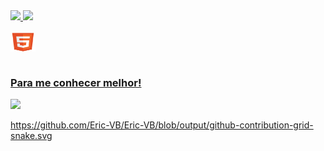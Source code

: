 <div>
   <a href="https://github.com/Eric-VB">
   <img height="180em" src="https://github-readme-stats.vercel.app/api?username=Eric-VB&show_icons=true&theme=tokyonight&include_all_commits=true&count_private=true"/>
   <img height="180em" src="https://github-readme-stats.vercel.app/api/top-langs/?username=Eric-VB&layout=compact&langs_count=6&theme=tokyonight"/>

</div>
<div style="display: inline_block"><br>
  <img align="center" alt="HTML" height="30" width="40" src="https://raw.githubusercontent.com/devicons/devicon/master/icons/html5/html5-original.svg">
</div>
 
 <br>
 
  ### Para me conhecer melhor!
 
<div> 
 <a href="https://www.linkedin.com/in/eric-vinicius-basso/" target="_blank"><img src="https://img.shields.io/badge/-LinkedIn-%230077B5?style=for-the-badge&logo=linkedin&logoColor=white" target="_blank"></a> 
 
  https://github.com/Eric-VB/Eric-VB/blob/output/github-contribution-grid-snake.svg

</div>
